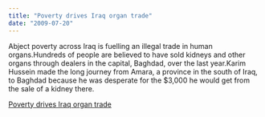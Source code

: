 ```yaml
---
title: "Poverty drives Iraq organ trade"
date: "2009-07-20"
---
```


Abject poverty across Iraq is fuelling an illegal trade in human organs.Hundreds of people are believed to have sold kidneys and other organs through dealers in the capital, Baghdad, over the last year.Karim Hussein made the long journey from Amara, a province in the south of Iraq, to Baghdad because he was desperate for the $3,000 he would get from the sale of a kidney there.  

  
[Poverty drives Iraq organ trade](http://english.aljazeera.net/news/middleeast/2009/07/200972052636416787.html)
